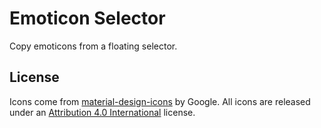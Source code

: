 # Emoticon Selector
Copy emoticons from a floating selector.

## License
Icons come from [material-design-icons](https://github.com/google/material-design-icons) by Google. All icons are released under an [Attribution 4.0 International](http://creativecommons.org/licenses/by/4.0/) license.
